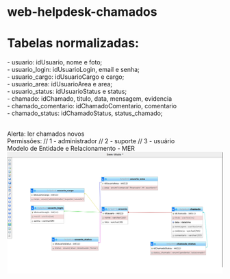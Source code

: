 # web-helpdesk-chamados

<h1>Tabelas normalizadas:</h1>
    - usuario: idUsuario, nome e foto;<br>
    - usuario_login: idUsuarioLogin, email e senha;<br>
    - usuario_cargo: idUsuarioCargo e cargo;<br>
    - usuario_area: idUsuarioArea e area;<br>
    - usuario_status: idUsuarioStatus e status;<br>
    - chamado: idChamado, titulo, data, mensagem, evidencia<br>
    - chamado_comentario: idChamadoComentario, comentario<br>
    - chamado_status: idChamadoStatus, status_chamado;<br>
    <br>

Alerta: ler chamados novos<br>
Permissões:
// 1 - administrador
// 2 - suporte
// 3 - usuário
<br>
Modelo de Entidade e Relacionamento - MER
<br>
![Modelo de Entidade e Relacionamento - MER](https://github.com/Dwho-O/web-helpdesk-chamados/blob/main/MER.png)